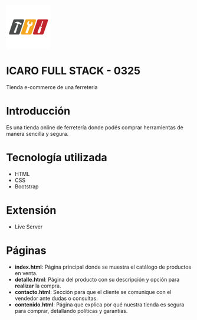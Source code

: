 <p align="left">
  <img src="https://raw.githubusercontent.com/ayrton-ch/icaro-fullstack-0325-1/refs/heads/main/img/logo.png" alt="Logo" width="120">
</p>

# ICARO FULL STACK - 0325

Tienda e-commerce de una ferreteria

# Introducción

Es una tienda online de ferretería donde podés comprar herramientas de manera sencilla y segura.

# Tecnología utilizada

- HTML
- CSS
- Bootstrap

# Extensión

- Live Server

# Páginas

- **index.html**: Página principal donde se muestra el catálogo de productos en venta.
- **detalle.html**: Página del producto con su descripción y opción para **realizar** la compra.
- **contacto.html**: Sección para que el cliente se comunique con el vendedor ante dudas o consultas.
- **contenido.html**: Página que explica por qué nuestra tienda es segura para comprar, detallando políticas y garantías.
